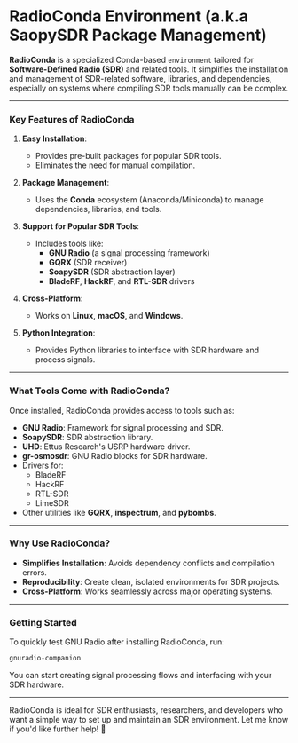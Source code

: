 # **RadioConda** Environment (a.k.a SaopySDR Package Management)

**RadioConda** is a specialized Conda-based `environment` tailored for **Software-Defined Radio (SDR)** and related tools. It simplifies the installation and management of SDR-related software, libraries, and dependencies, especially on systems where compiling SDR tools manually can be complex.

---

### **Key Features of RadioConda**
1. **Easy Installation**:
   - Provides pre-built packages for popular SDR tools.
   - Eliminates the need for manual compilation.

2. **Package Management**:
   - Uses the **Conda** ecosystem (Anaconda/Miniconda) to manage dependencies, libraries, and tools.

3. **Support for Popular SDR Tools**:
   - Includes tools like:
     - **GNU Radio** (a signal processing framework)
     - **GQRX** (SDR receiver)
     - **SoapySDR** (SDR abstraction layer)
     - **BladeRF**, **HackRF**, and **RTL-SDR** drivers

4. **Cross-Platform**:
   - Works on **Linux**, **macOS**, and **Windows**.

5. **Python Integration**:
   - Provides Python libraries to interface with SDR hardware and process signals.

---

### **What Tools Come with RadioConda?**
Once installed, RadioConda provides access to tools such as:
- **GNU Radio**: Framework for signal processing and SDR.
- **SoapySDR**: SDR abstraction library.
- **UHD**: Ettus Research's USRP hardware driver.
- **gr-osmosdr**: GNU Radio blocks for SDR hardware.
- Drivers for:
   - BladeRF
   - HackRF
   - RTL-SDR
   - LimeSDR
- Other utilities like **GQRX**, **inspectrum**, and **pybombs**.

---

### **Why Use RadioConda?**
- **Simplifies Installation**: Avoids dependency conflicts and compilation errors.
- **Reproducibility**: Create clean, isolated environments for SDR projects.
- **Cross-Platform**: Works seamlessly across major operating systems.

---

### **Getting Started**
To quickly test GNU Radio after installing RadioConda, run:
```bash
gnuradio-companion
```

You can start creating signal processing flows and interfacing with your SDR hardware.

---

RadioConda is ideal for SDR enthusiasts, researchers, and developers who want a simple way to set up and maintain an SDR environment. Let me know if you'd like further help! 🚀
